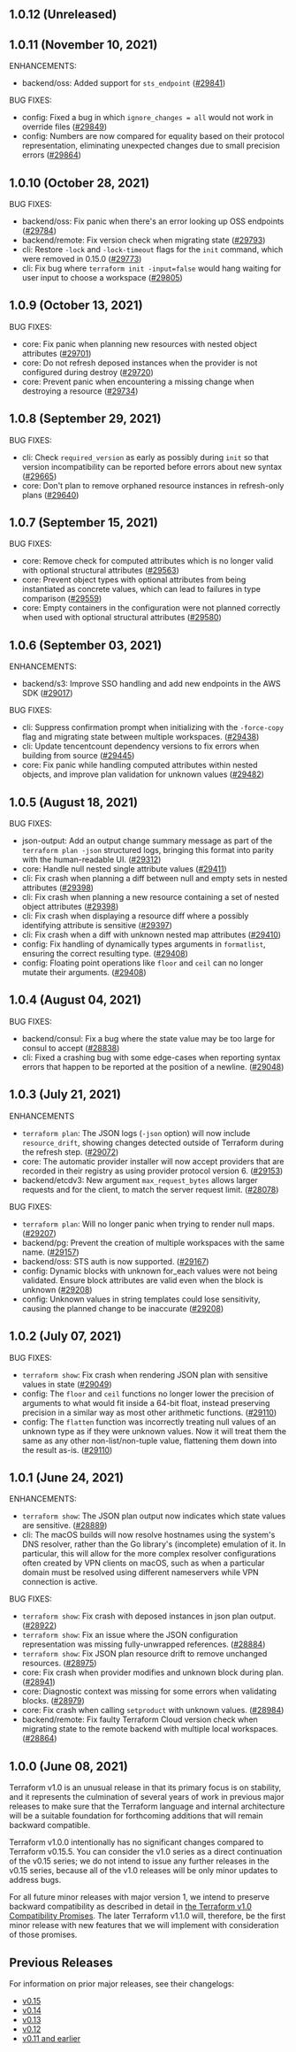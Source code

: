 ## 1.0.12 (Unreleased)

## 1.0.11 (November 10, 2021)

ENHANCEMENTS:

* backend/oss: Added support for `sts_endpoint` ([#29841](https://github.com/hashicorp/terraform/issues/29841))

BUG FIXES:

* config: Fixed a bug in which `ignore_changes = all` would not work in override files ([#29849](https://github.com/hashicorp/terraform/issues/29849))
* config: Numbers are now compared for equality based on their protocol representation, eliminating unexpected changes due to small precision errors ([#29864](https://github.com/hashicorp/terraform/issues/29864))

## 1.0.10 (October 28, 2021)

BUG FIXES:

* backend/oss: Fix panic when there's an error looking up OSS endpoints ([#29784](https://github.com/hashicorp/terraform/issues/29784))
* backend/remote: Fix version check when migrating state ([#29793](https://github.com/hashicorp/terraform/issues/29793))
* cli: Restore `-lock` and `-lock-timeout` flags for the `init` command, which were removed in 0.15.0 ([#29773](https://github.com/hashicorp/terraform/issues/29773))
* cli: Fix bug where `terraform init -input=false` would hang waiting for user input to choose a workspace ([#29805](https://github.com/hashicorp/terraform/issues/29805))

## 1.0.9 (October 13, 2021)

BUG FIXES:

* core: Fix panic when planning new resources with nested object attributes ([#29701](https://github.com/hashicorp/terraform/issues/29701))
* core: Do not refresh deposed instances when the provider is not configured during destroy ([#29720](https://github.com/hashicorp/terraform/issues/29720))
* core: Prevent panic when encountering a missing change when destroying a resource ([#29734](https://github.com/hashicorp/terraform/issues/29734))

## 1.0.8 (September 29, 2021)

BUG FIXES:

* cli: Check `required_version` as early as possibly during `init` so that version incompatibility can be reported before errors about new syntax ([#29665](https://github.com/hashicorp/terraform/issues/29665))
* core: Don't plan to remove orphaned resource instances in refresh-only plans ([#29640](https://github.com/hashicorp/terraform/issues/29640))

## 1.0.7 (September 15, 2021)

BUG FIXES:

* core: Remove check for computed attributes which is no longer valid with optional structural attributes ([#29563](https://github.com/hashicorp/terraform/issues/29563))
* core: Prevent object types with optional attributes from being instantiated as concrete values, which can lead to failures in type comparison ([#29559](https://github.com/hashicorp/terraform/issues/29559))
* core: Empty containers in the configuration were not planned correctly when used with optional structural attributes ([#29580](https://github.com/hashicorp/terraform/issues/29580))

## 1.0.6 (September 03, 2021)

ENHANCEMENTS:

* backend/s3: Improve SSO handling and add new endpoints in the AWS SDK ([#29017](https://github.com/hashicorp/terraform/issues/29017))

BUG FIXES:

* cli: Suppress confirmation prompt when initializing with the `-force-copy` flag and migrating state between multiple workspaces. ([#29438](https://github.com/hashicorp/terraform/issues/29438))
* cli: Update tencentcount dependency versions to fix errors when building from source ([#29445](https://github.com/hashicorp/terraform/issues/29445))
* core: Fix panic while handling computed attributes within nested objects, and improve plan validation for unknown values ([#29482](https://github.com/hashicorp/terraform/issues/29482))

## 1.0.5 (August 18, 2021)

BUG FIXES:

* json-output: Add an output change summary message as part of the `terraform plan -json` structured logs, bringing this format into parity with the human-readable UI. ([#29312](https://github.com/hashicorp/terraform/issues/29312))
* core: Handle null nested single attribute values ([#29411](https://github.com/hashicorp/terraform/issues/29411))
* cli: Fix crash when planning a diff between null and empty sets in nested attributes ([#29398](https://github.com/hashicorp/terraform/issues/29398))
* cli: Fix crash when planning a new resource containing a set of nested object attributes ([#29398](https://github.com/hashicorp/terraform/issues/29398))
* cli: Fix crash when displaying a resource diff where a possibly identifying attribute is sensitive ([#29397](https://github.com/hashicorp/terraform/issues/29397))
* cli: Fix crash when a diff with unknown nested map attributes ([#29410](https://github.com/hashicorp/terraform/issues/29410))
* config: Fix handling of dynamically types arguments in `formatlist`, ensuring the correct resulting type. ([#29408](https://github.com/hashicorp/terraform/issues/29408))
* config: Floating point operations like `floor` and `ceil` can no longer mutate their arguments. ([#29408](https://github.com/hashicorp/terraform/issues/29408))

## 1.0.4 (August 04, 2021)


BUG FIXES:

* backend/consul: Fix a bug where the state value may be too large for consul to accept ([#28838](https://github.com/hashicorp/terraform/issues/28838))
* cli: Fixed a crashing bug with some edge-cases when reporting syntax errors that happen to be reported at the position of a newline. ([#29048](https://github.com/hashicorp/terraform/issues/29048))

## 1.0.3 (July 21, 2021)

ENHANCEMENTS

* `terraform plan`: The JSON logs (`-json` option) will now include `resource_drift`, showing changes detected outside of Terraform during the refresh step. ([#29072](https://github.com/hashicorp/terraform/issues/29072))
* core: The automatic provider installer will now accept providers that are recorded in their registry as using provider protocol version 6. ([#29153](https://github.com/hashicorp/terraform/issues/29153))
* backend/etcdv3: New argument `max_request_bytes` allows larger requests and for the client, to match the server request limit. ([#28078](https://github.com/hashicorp/terraform/issues/28078))

BUG FIXES:

* `terraform plan`: Will no longer panic when trying to render null maps. ([#29207](https://github.com/hashicorp/terraform/issues/29207))
* backend/pg: Prevent the creation of multiple workspaces with the same name. ([#29157](https://github.com/hashicorp/terraform/issues/29157))
* backend/oss: STS auth is now supported. ([#29167](https://github.com/hashicorp/terraform/issues/29167))
* config: Dynamic blocks with unknown for_each values were not being validated. Ensure block attributes are valid even when the block is unknown ([#29208](https://github.com/hashicorp/terraform/issues/29208))
* config: Unknown values in string templates could lose sensitivity, causing the planned change to be inaccurate ([#29208](https://github.com/hashicorp/terraform/issues/29208))

## 1.0.2 (July 07, 2021)

BUG FIXES:

* `terraform show`: Fix crash when rendering JSON plan with sensitive values in state ([#29049](https://github.com/hashicorp/terraform/issues/29049))
* config: The `floor` and `ceil` functions no longer lower the precision of arguments to what would fit inside a 64-bit float, instead preserving precision in a similar way as most other arithmetic functions. ([#29110](https://github.com/hashicorp/terraform/issues/29110))
* config: The `flatten` function was incorrectly treating null values of an unknown type as if they were unknown values. Now it will treat them the same as any other non-list/non-tuple value, flattening them down into the result as-is. ([#29110](https://github.com/hashicorp/terraform/issues/29110))

## 1.0.1 (June 24, 2021)

ENHANCEMENTS:

* `terraform show`: The JSON plan output now indicates which state values are sensitive. ([#28889](https://github.com/hashicorp/terraform/issues/28889))
* cli: The macOS builds will now resolve hostnames using the system's DNS resolver, rather than the Go library's (incomplete) emulation of it. In particular, this will allow for the more complex resolver configurations often created by VPN clients on macOS, such as when a particular domain must be resolved using different nameservers while VPN connection is active.

BUG FIXES:

* `terraform show`: Fix crash with deposed instances in json plan output. ([#28922](https://github.com/hashicorp/terraform/issues/28922))
* `terraform show`: Fix an issue where the JSON configuration representation was missing fully-unwrapped references. ([#28884](https://github.com/hashicorp/terraform/issues/28884))
* `terraform show`: Fix JSON plan resource drift to remove unchanged resources. ([#28975](https://github.com/hashicorp/terraform/issues/28975))
* core: Fix crash when provider modifies and unknown block during plan. ([#28941](https://github.com/hashicorp/terraform/issues/28941))
* core: Diagnostic context was missing for some errors when validating blocks. ([#28979](https://github.com/hashicorp/terraform/issues/28979))
* core: Fix crash when calling `setproduct` with unknown values. ([#28984](https://github.com/hashicorp/terraform/issues/28984))
* backend/remote: Fix faulty Terraform Cloud version check when migrating state to the remote backend with multiple local workspaces. ([#28864](https://github.com/hashicorp/terraform/issues/28864))

## 1.0.0 (June 08, 2021)

Terraform v1.0 is an unusual release in that its primary focus is on stability, and it represents the culmination of several years of work in previous major releases to make sure that the Terraform language and internal architecture will be a suitable foundation for forthcoming additions that will remain backward compatible.

Terraform v1.0.0 intentionally has no significant changes compared to Terraform v0.15.5. You can consider the v1.0 series as a direct continuation of the v0.15 series; we do not intend to issue any further releases in the v0.15 series, because all of the v1.0 releases will be only minor updates to address bugs.

For all future minor releases with major version 1, we intend to preserve backward compatibility as described in detail in [the Terraform v1.0 Compatibility Promises](https://www.terraform.io/docs/language/v1-compatibility-promises.html). The later Terraform v1.1.0 will, therefore, be the first minor release with new features that we will implement with consideration of those promises.

## Previous Releases

For information on prior major releases, see their changelogs:

* [v0.15](https://github.com/hashicorp/terraform/blob/v0.15/CHANGELOG.md)
* [v0.14](https://github.com/hashicorp/terraform/blob/v0.14/CHANGELOG.md)
* [v0.13](https://github.com/hashicorp/terraform/blob/v0.13/CHANGELOG.md)
* [v0.12](https://github.com/hashicorp/terraform/blob/v0.12/CHANGELOG.md)
* [v0.11 and earlier](https://github.com/hashicorp/terraform/blob/v0.11/CHANGELOG.md)